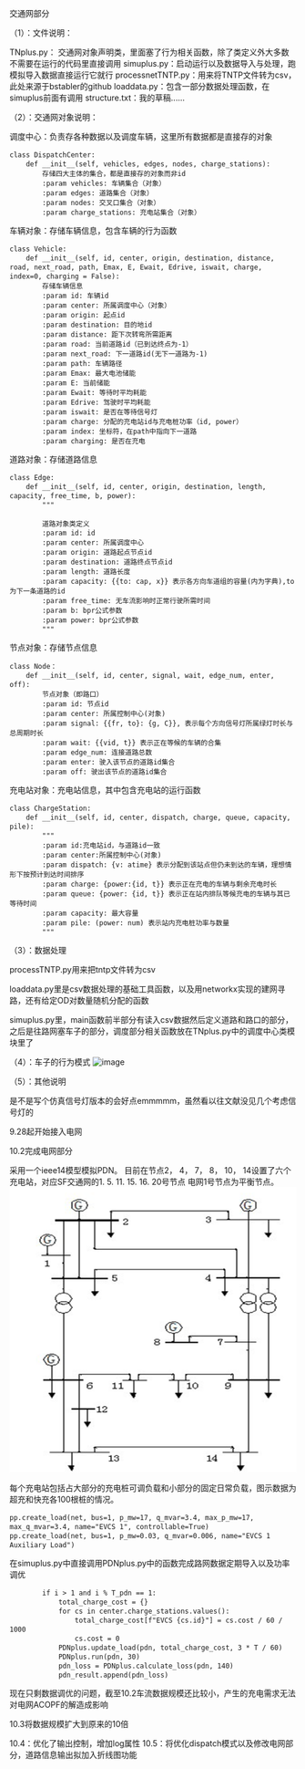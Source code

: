 交通网部分

（1）：文件说明：

TNplus.py： 交通网对象声明类，里面塞了行为相关函数，除了类定义外大多数不需要在运行的代码里直接调用
simuplus.py：启动运行以及数据导入与处理，跑模拟导入数据直接运行它就行
processnetTNTP.py：用来将TNTP文件转为csv，此处来源于bstabler的github
loaddata.py：包含一部分数据处理函数，在simuplus前面有调用
structure.txt：我的草稿......



（2）：交通网对象说明：

调度中心：负责存各种数据以及调度车辆，这里所有数据都是直接存的对象


    class DispatchCenter:
        def __init__(self, vehicles, edges, nodes, charge_stations):
            存储四大主体的集合，都是直接存的对象而非id
            :param vehicles: 车辆集合（对象）
            :param edges: 道路集合（对象）
            :param nodes: 交叉口集合（对象）
            :param charge_stations: 充电站集合（对象）

车辆对象：存储车辆信息，包含车辆的行为函数

    class Vehicle:
        def __init__(self, id, center, origin, destination, distance, road, next_road, path, Emax, E, Ewait, Edrive, iswait, charge, index=0, charging = False): 
            存储车辆信息
            :param id: 车辆id
            :param center: 所属调度中心（对象）
            :param origin: 起点id
            :param destination: 目的地id
            :param distance: 距下次转弯所需距离
            :param road: 当前道路id（已到达终点为-1）
            :param next_road: 下一道路id(无下一道路为-1)
            :param path: 车辆路径
            :param Emax: 最大电池储能
            :param E: 当前储能
            :param Ewait: 等待时平均耗能
            :param Edrive: 驾驶时平均耗能
            :param iswait: 是否在等待信号灯
            :param charge: 分配的充电站id与充电桩功率（id, power）
            :param index: 坐标符，在path中指向下一道路
            :param charging: 是否在充电



道路对象：存储道路信息

    class Edge: 
        def __init__(self, id, center, origin, destination, length, capacity, free_time, b, power):
            """
    
            道路对象类定义
            :param id: id
            :param center: 所属调度中心
            :param origin: 道路起点节点id
            :param destination: 道路终点节点id
            :param length: 道路长度
            :param capacity: {{to: cap, x}} 表示各方向车道组的容量(内为字典),to为下一条道路的id
            :param free_time: 无车流影响时正常行驶所需时间
            :param b: bpr公式参数
            :param power: bpr公式参数
            """


节点对象：存储节点信息

    class Node：
        def __init__(self, id, center, signal, wait, edge_num, enter, off):
            节点对象（即路口）
            :param id: 节点id
            :param center: 所属控制中心(对象)
            :param signal: {{fr, to}: {g, C}}, 表示每个方向信号灯所属绿灯时长与总周期时长
            :param wait: {{vid, t}} 表示正在等候的车辆的合集
            :param edge_num: 连接道路总数
            :param enter: 驶入该节点的道路id集合
            :param off: 驶出该节点的道路id集合

    

充电站对象：充电站信息，其中包含充电站的运行函数

    class ChargeStation:
        def __init__(self, id, center, dispatch, charge, queue, capacity, pile):
            """
            :param id:充电站id，与道路id一致
            :param center:所属控制中心(对象)
            :param dispatch: {v: atime} 表示分配到该站点但仍未到达的车辆，理想情形下按预计到达时间排序
            :param charge: {power:{id, t}} 表示正在充电的车辆与剩余充电时长
            :param queue: {power: {id, t}} 表示正在站内排队等候充电的车辆与其已等待时间
            :param capacity: 最大容量
            :param pile: (power: num) 表示站内充电桩功率与数量
            """



（3）：数据处理

processTNTP.py用来把tntp文件转为csv

loaddata.py里是csv数据处理的基础工具函数，以及用networkx实现的建网寻路，还有给定OD对数量随机分配的函数

simuplus.py里，main函数前半部分有读入csv数据然后定义道路和路口的部分，之后是往路网塞车子的部分，调度部分相关函数放在TNplus.py中的调度中心类模块里了



（4）：车子的行为模式
![image](https://github.com/user-attachments/assets/2cb77a74-2520-456d-9ba7-d25084b372cf)



（5）：其他说明

是不是写个仿真信号灯版本的会好点emmmmm，虽然看以往文献没见几个考虑信号灯的

9.28起开始接入电网





10.2完成电网部分

采用一个ieee14模型模拟PDN。
目前在节点2， 4， 7， 8， 10， 14设置了六个充电站，对应SF交通网的1. 5. 11. 15. 16. 20号节点
电网1号节点为平衡节点。
![img_1.png](img_1.png)

每个充电站包括占大部分的充电桩可调负载和小部分的固定日常负载，图示数据为超充和快充各100根桩的情况。

    pp.create_load(net, bus=1, p_mw=17, q_mvar=3.4, max_p_mw=17, max_q_mvar=3.4, name="EVCS 1", controllable=True)
    pp.create_load(net, bus=1, p_mw=0.03, q_mvar=0.006, name="EVCS 1 Auxiliary Load")


在simuplus.py中直接调用PDNplus.py中的函数完成路网数据定期导入以及功率调优

            if i > 1 and i % T_pdn == 1:
                total_charge_cost = {}
                for cs in center.charge_stations.values():
                    total_charge_cost[f"EVCS {cs.id}"] = cs.cost / 60 / 1000
                    cs.cost = 0
                PDNplus.update_load(pdn, total_charge_cost, 3 * T / 60)
                PDNplus.run(pdn, 30)
                pdn_loss = PDNplus.calculate_loss(pdn, 140)
                pdn_result.append(pdn_loss)

现在只剩数据调优的问题，截至10.2车流数据规模还比较小，产生的充电需求无法对电网ACOPF的解造成影响

10.3将数据规模扩大到原来的10倍


10.4：优化了输出控制，增加log属性
10.5：将优化dispatch模式以及修改电网部分，道路信息输出拟加入折线图功能

